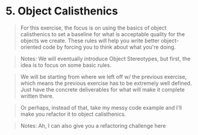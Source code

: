 # 5. Object Calisthenics

> For this exercise, the focus is on using the basics of object calisthenics to set a baseline for what is acceptable quality for the objects we create. These rules will help you write better object-oriented code by forcing you to think about what you're doing.

> Notes: We will eventually introduce Object Stereotypes, but first, the idea is to focus on some basic rules.

> We will be starting from where we left off w/ the previous exercise, which means the previous exercise has to be extremely well defined. Just have the concrete deliverables for what will make it complete written there.

> Or perhaps, instead of that, take my messy code example and I'll make you refactor it to object calisthenics.

> Notes: Ah, I can also give you a refactoring challenge here

